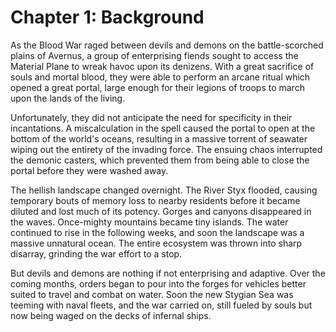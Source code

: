# Chapter 1: Background

As the Blood War raged between devils and demons on the battle-scorched plains of Avernus, a group of enterprising fiends sought to access the Material Plane to wreak havoc upon its denizens. With a great sacrifice of souls and mortal blood, they were able to perform an arcane ritual which opened a great portal, large enough for their legions of troops to march upon the lands of the living.

Unfortunately, they did not anticipate the need for specificity in their incantations. A miscalculation in the spell caused the portal to open at the bottom of the world's oceans, resulting in a massive torrent of seawater wiping out the entirety of the invading force. The ensuing chaos interrupted the demonic casters, which prevented them from being able to close the portal before they were washed away.

The hellish landscape changed overnight. The River Styx flooded, causing temporary bouts of memory loss to nearby residents before it became diluted and lost much of its potency. Gorges and canyons disappeared in the waves. Once-mighty mountains became tiny islands. The water continued to rise in the following weeks, and soon the landscape was a massive unnatural ocean. The entire ecosystem was thrown into sharp disarray, grinding the war effort to a stop.

But devils and demons are nothing if not enterprising and adaptive. Over the coming months, orders began to pour into the forges for vehicles better suited to travel and combat on water. Soon the new Stygian Sea was teeming with naval fleets, and the war carried on, still fueled by souls but now being waged on the decks of infernal ships.
